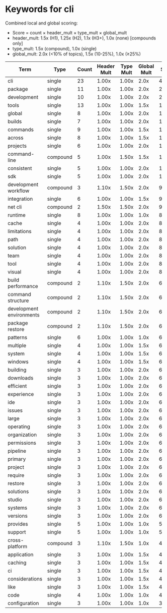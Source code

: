 # Keywords for cli

Combined local and global scoring:
- Score = count × header_mult × type_mult × global_mult
- header_mult: 1.5x (H1), 1.25x (H2), 1.1x (H3+), 1.0x (none) [compounds only]
- type_mult: 1.5x (compound), 1.0x (single)
- global_mult: 2.0x (<10% of topics), 1.5x (10-25%), 1.0x (≥25%)

| Term | Type | Count | Header Mult | Type Mult | Global Mult | Score |
|------|------|-------|-------------|-----------|-------------|-------|
| cli | single | 23 | 1.00x | 1.00x | 2.0x | 46.000 |
| package | single | 11 | 1.00x | 1.00x | 2.0x | 22.000 |
| development | single | 10 | 1.00x | 1.00x | 2.0x | 20.000 |
| tools | single | 13 | 1.00x | 1.00x | 1.5x | 19.500 |
| global | single | 8 | 1.00x | 1.00x | 2.0x | 16.000 |
| builds | single | 7 | 1.00x | 1.00x | 2.0x | 14.000 |
| commands | single | 9 | 1.00x | 1.00x | 1.5x | 13.500 |
| across | single | 8 | 1.00x | 1.00x | 1.5x | 12.000 |
| projects | single | 6 | 1.00x | 1.00x | 2.0x | 12.000 |
| command-line | compound | 5 | 1.00x | 1.50x | 1.5x | 11.250 |
| consistent | single | 5 | 1.00x | 1.00x | 2.0x | 10.000 |
| sdk | single | 5 | 1.00x | 1.00x | 2.0x | 10.000 |
| development workflow | compound | 3 | 1.10x | 1.50x | 2.0x | 9.900 |
| integration | single | 6 | 1.00x | 1.00x | 1.5x | 9.000 |
| net cli | compound | 2 | 1.50x | 1.50x | 2.0x | 9.000 |
| runtime | single | 8 | 1.00x | 1.00x | 1.0x | 8.000 |
| cache | single | 4 | 1.00x | 1.00x | 2.0x | 8.000 |
| limitations | single | 4 | 1.00x | 1.00x | 2.0x | 8.000 |
| path | single | 4 | 1.00x | 1.00x | 2.0x | 8.000 |
| solution | single | 4 | 1.00x | 1.00x | 2.0x | 8.000 |
| team | single | 4 | 1.00x | 1.00x | 2.0x | 8.000 |
| tool | single | 4 | 1.00x | 1.00x | 2.0x | 8.000 |
| visual | single | 4 | 1.00x | 1.00x | 2.0x | 8.000 |
| build performance | compound | 2 | 1.10x | 1.50x | 2.0x | 6.600 |
| command structure | compound | 2 | 1.10x | 1.50x | 2.0x | 6.600 |
| development environments | compound | 2 | 1.10x | 1.50x | 2.0x | 6.600 |
| package restore | compound | 2 | 1.10x | 1.50x | 2.0x | 6.600 |
| patterns | single | 6 | 1.00x | 1.00x | 1.0x | 6.000 |
| multiple | single | 4 | 1.00x | 1.00x | 1.5x | 6.000 |
| system | single | 4 | 1.00x | 1.00x | 1.5x | 6.000 |
| windows | single | 4 | 1.00x | 1.00x | 1.5x | 6.000 |
| building | single | 3 | 1.00x | 1.00x | 2.0x | 6.000 |
| downloads | single | 3 | 1.00x | 1.00x | 2.0x | 6.000 |
| efficient | single | 3 | 1.00x | 1.00x | 2.0x | 6.000 |
| experience | single | 3 | 1.00x | 1.00x | 2.0x | 6.000 |
| ide | single | 3 | 1.00x | 1.00x | 2.0x | 6.000 |
| issues | single | 3 | 1.00x | 1.00x | 2.0x | 6.000 |
| large | single | 3 | 1.00x | 1.00x | 2.0x | 6.000 |
| operating | single | 3 | 1.00x | 1.00x | 2.0x | 6.000 |
| organization | single | 3 | 1.00x | 1.00x | 2.0x | 6.000 |
| permissions | single | 3 | 1.00x | 1.00x | 2.0x | 6.000 |
| pipeline | single | 3 | 1.00x | 1.00x | 2.0x | 6.000 |
| primary | single | 3 | 1.00x | 1.00x | 2.0x | 6.000 |
| project | single | 3 | 1.00x | 1.00x | 2.0x | 6.000 |
| require | single | 3 | 1.00x | 1.00x | 2.0x | 6.000 |
| restore | single | 3 | 1.00x | 1.00x | 2.0x | 6.000 |
| solutions | single | 3 | 1.00x | 1.00x | 2.0x | 6.000 |
| studio | single | 3 | 1.00x | 1.00x | 2.0x | 6.000 |
| systems | single | 3 | 1.00x | 1.00x | 2.0x | 6.000 |
| versions | single | 3 | 1.00x | 1.00x | 2.0x | 6.000 |
| provides | single | 5 | 1.00x | 1.00x | 1.0x | 5.000 |
| support | single | 5 | 1.00x | 1.00x | 1.0x | 5.000 |
| cross-platform | compound | 3 | 1.10x | 1.50x | 1.0x | 4.950 |
| application | single | 3 | 1.00x | 1.00x | 1.5x | 4.500 |
| caching | single | 3 | 1.00x | 1.00x | 1.5x | 4.500 |
| ci | single | 3 | 1.00x | 1.00x | 1.5x | 4.500 |
| considerations | single | 3 | 1.00x | 1.00x | 1.5x | 4.500 |
| like | single | 3 | 1.00x | 1.00x | 1.5x | 4.500 |
| code | single | 4 | 1.00x | 1.00x | 1.0x | 4.000 |
| configuration | single | 3 | 1.00x | 1.00x | 1.0x | 3.000 |
